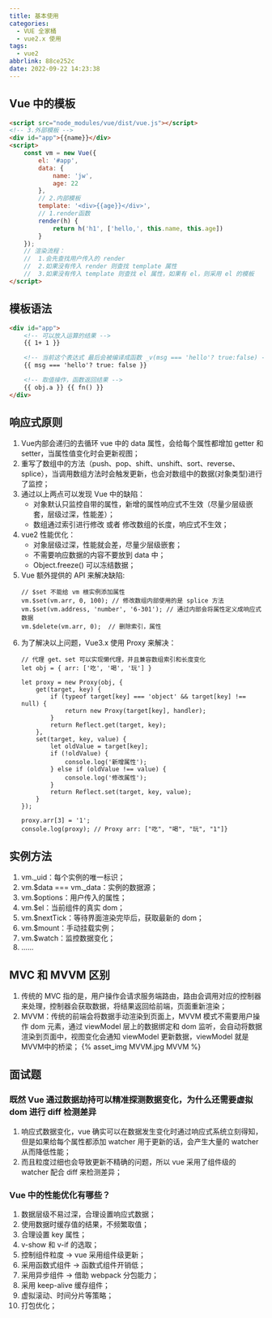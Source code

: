 ```yaml
---
title: 基本使用
categories:
  - VUE 全家桶
  - vue2.x 使用
tags:
  - vue2
abbrlink: 88ce252c
date: 2022-09-22 14:23:38
---
```


## Vue 中的模板
```HTML
<script src="node_modules/vue/dist/vue.js"></script>
<!-- 3.外部模板 -->
<div id="app">{{name}}</div>
<script>
    const vm = new Vue({
        el: '#app',
        data: {
            name: 'jw',
            age: 22
        },
        // 2.内部模板
        template: '<div>{{age}}</div>',
        // 1.render函数
        render(h) {
            return h('h1', ['hello,', this.name, this.age])
        }
    });
    // 渲染流程：
    //  1.会先查找用户传入的 render
    //  2.如果没有传入 render 则查找 template 属性
    //  3.如果没有传入 template 则查找 el 属性，如果有 el，则采用 el 的模板
</script>
```

## 模板语法
```HTML
<div id="app">
    <!-- 可以放入运算的结果 -->
    {{ 1+ 1 }}

    <!-- 当前这个表达式 最后会被编译成函数 _v(msg === 'hello'? true:false) -->
    {{ msg === 'hello'? true: false }}

    <!-- 取值操作，函数返回结果 -->
    {{ obj.a }} {{ fn() }}
</div>
```

## 响应式原则
1. Vue内部会递归的去循环 vue 中的 data 属性，会给每个属性都增加 getter 和 setter，当属性值变化时会更新视图；
2. 重写了数组中的方法（push、pop、shift、unshift、sort、reverse、splice），当调用数组方法时会触发更新，也会对数组中的数据(对象类型)进行了监控；
3. 通过以上两点可以发现 Vue 中的缺陷：
    - 对象默认只监控自带的属性，新增的属性响应式不生效（尽量少层级嵌套，层级过深，性能差）；
    - 数组通过索引进行修改 或者 修改数组的长度，响应式不生效；
4. vue2 性能优化：
    - 对象层级过深，性能就会差，尽量少层级嵌套；
    - 不需要响应数据的内容不要放到 data 中；
    - Object.freeze() 可以冻结数据；
5. Vue 额外提供的 API 来解决缺陷:
    ```JS
    // $set 不能给 vm 根实例添加属性
    vm.$set(vm.arr, 0, 100); // 修改数组内部使用的是 splice 方法 
    vm.$set(vm.address, 'number', '6-301'); // 通过内部会将属性定义成响应式数据        
    vm.$delete(vm.arr, 0);  // 删除索引，属性
    ```
6. 为了解决以上问题，Vue3.x 使用 Proxy 来解决：
    ```JS
    // 代理 get、set 可以实现懒代理，并且兼容数组索引和长度变化
    let obj = { arr: ['吃', '喝', '玩'] }
        
    let proxy = new Proxy(obj, {
        get(target, key) {
            if (typeof target[key] === 'object' && target[key] !== null) {
                return new Proxy(target[key], handler);
            }
            return Reflect.get(target, key);
        },
        set(target, key, value) {
            let oldValue = target[key];
            if (!oldValue) {
                console.log('新增属性');
            } else if (oldValue !== value) {
                console.log('修改属性');
            }
            return Reflect.set(target, key, value);
        }
    });
    
    proxy.arr[3] = '1';
    console.log(proxy); // Proxy arr: ["吃", "喝", "玩", "1"]}
    ```

## 实例方法
1. vm._uid：每个实例的唯一标识；
2. vm.$data === vm._data：实例的数据源；
3. vm.$options：用户传入的属性；
4. vm.$el：当前组件的真实 dom；
5. vm.$nextTick：等待界面渲染完毕后，获取最新的 dom；
6. vm.$mount：手动挂载实例；
7. vm.$watch：监控数据变化；
8. ......

## MVC 和 MVVM 区别
1. 传统的 MVC 指的是，用户操作会请求服务端路由，路由会调用对应的控制器来处理，控制器会获取数据，将结果返回给前端，页面重新渲染；
2. MVVM：传统的前端会将数据手动渲染到页面上，MVVM 模式不需要用户操作 dom 元素，通过 viewModel 层上的数据绑定和 dom 监听，会自动将数据渲染到页面中，视图变化会通知 viewModel 更新数据，viewModel 就是 MVVM中的桥梁；
    {% asset_img MVVM.jpg MVVM %}

## 面试题

### 既然 Vue 通过数据劫持可以精准探测数据变化，为什么还需要虚拟 dom 进行 diff 检测差异
1. 响应式数据变化，vue 确实可以在数据发生变化时通过响应式系统立刻得知，但是如果给每个属性都添加 watcher 用于更新的话，会产生大量的 watcher 从而降低性能；
2. 而且粒度过细也会导致更新不精确的问题，所以 vue 采用了组件级的 watcher 配合 diff 来检测差异；

### Vue 中的性能优化有哪些？
1. 数据层级不易过深，合理设置响应式数据；
2. 使用数据时缓存值的结果，不频繁取值；
3. 合理设置 key 属性；
4. v-show 和 v-if 的选取；
5. 控制组件粒度 -> vue 采用组件级更新；
6. 采用函数式组件 -> 函数式组件开销低；
7. 采用异步组件 -> 借助 webpack 分包能力；
8. 采用 keep-alive 缓存组件；
9. 虚拟滚动、时间分片等策略；
10. 打包优化；
